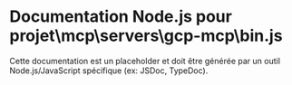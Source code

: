 # Documentation Node.js pour projet\mcp\servers\gcp-mcp\bin.js

Cette documentation est un placeholder et doit être générée par un outil Node.js/JavaScript spécifique (ex: JSDoc, TypeDoc).
